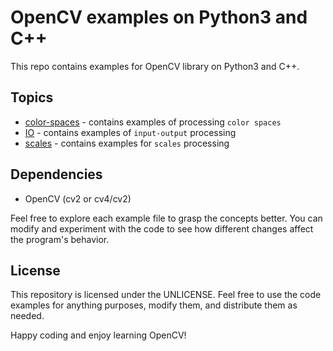 # OpenCV examples on Python3 and C++

This repo contains examples for OpenCV library on Python3 and C++.

## Topics

- [color-spaces](./color-spaces/) - contains examples of processing `color spaces`
- [IO](./IO/) - contains examples of `input-output` processing
- [scales](./scales/) - contains examples for `scales` processing

## Dependencies

- OpenCV (cv2 or cv4/cv2)

Feel free to explore each example file to grasp the concepts better. You can modify and experiment with the code to see how different changes affect the program's behavior.

## License

This repository is licensed under the UNLICENSE. Feel free to use the code examples for anything purposes, modify them, and distribute them as needed.

Happy coding and enjoy learning OpenCV!
